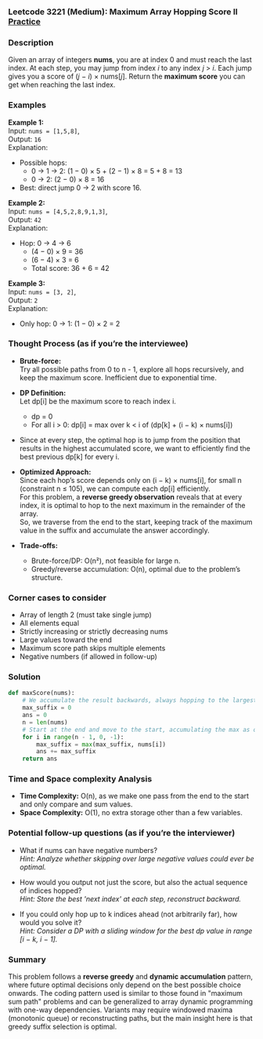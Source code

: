 ### Leetcode 3221 (Medium): Maximum Array Hopping Score II [Practice](https://leetcode.com/problems/maximum-array-hopping-score-ii)

### Description  
Given an array of integers **nums**, you are at index 0 and must reach the last index. At each step, you may jump from index *i* to any index *j* > *i*. Each jump gives you a score of (*j* − *i*) × nums[*j*]. Return the **maximum score** you can get when reaching the last index.

### Examples  

**Example 1:**  
Input: `nums = [1,5,8]`,  
Output: `16`  
Explanation:  
- Possible hops:
    - 0 → 1 → 2: (1 − 0) × 5 + (2 − 1) × 8 = 5 + 8 = 13  
    - 0 → 2: (2 − 0) × 8 = 16  
- Best: direct jump 0 → 2 with score 16.

**Example 2:**  
Input: `nums = [4,5,2,8,9,1,3]`,  
Output: `42`  
Explanation:  
- Hop: 0 → 4 → 6  
  - (4 − 0) × 9 = 36  
  - (6 − 4) × 3 = 6  
  - Total score: 36 + 6 = 42

**Example 3:**  
Input: `nums = [3, 2]`,  
Output: `2`  
Explanation:  
- Only hop: 0 → 1: (1 − 0) × 2 = 2

### Thought Process (as if you’re the interviewee)  
- **Brute-force:**  
  Try all possible paths from 0 to n - 1, explore all hops recursively, and keep the maximum score. Inefficient due to exponential time.

- **DP Definition:**  
  Let dp[i] be the maximum score to reach index i.  
  - dp = 0  
  - For all i > 0: dp[i] = max over k < i of (dp[k] + (i − k) × nums[i])

- Since at every step, the optimal hop is to jump from the position that results in the highest accumulated score, we want to efficiently find the best previous dp[k] for every i.

- **Optimized Approach:**  
  Since each hop’s score depends only on (i − k) × nums[i], for small n (constraint n ≤ 105), we can compute each dp[i] efficiently.  
  For this problem, a **reverse greedy observation** reveals that at every index, it is optimal to hop to the next maximum in the remainder of the array.  
  So, we traverse from the end to the start, keeping track of the maximum value in the suffix and accumulate the answer accordingly.

- **Trade-offs:**  
  - Brute-force/DP: O(n²), not feasible for large n.
  - Greedy/reverse accumulation: O(n), optimal due to the problem’s structure.

### Corner cases to consider  
- Array of length 2 (must take single jump)
- All elements equal
- Strictly increasing or strictly decreasing nums
- Large values toward the end
- Maximum score path skips multiple elements
- Negative numbers (if allowed in follow-up)

### Solution

```python
def maxScore(nums):
    # We accumulate the result backwards, always hopping to the largest possible value in the suffix.
    max_suffix = 0
    ans = 0
    n = len(nums)
    # Start at the end and move to the start, accumulating the max as our best next hop
    for i in range(n - 1, 0, -1):
        max_suffix = max(max_suffix, nums[i])
        ans += max_suffix
    return ans
```

### Time and Space complexity Analysis  

- **Time Complexity:** O(n), as we make one pass from the end to the start and only compare and sum values.
- **Space Complexity:** O(1), no extra storage other than a few variables.

### Potential follow-up questions (as if you’re the interviewer)  

- What if nums can have negative numbers?  
  *Hint: Analyze whether skipping over large negative values could ever be optimal.*

- How would you output not just the score, but also the actual sequence of indices hopped?  
  *Hint: Store the best 'next index' at each step, reconstruct backward.*

- If you could only hop up to k indices ahead (not arbitrarily far), how would you solve it?  
  *Hint: Consider a DP with a sliding window for the best dp value in range [i − k, i − 1].*

### Summary
This problem follows a **reverse greedy** and **dynamic accumulation** pattern, where future optimal decisions only depend on the best possible choice onwards. The coding pattern used is similar to those found in "maximum sum path" problems and can be generalized to array dynamic programming with one-way dependencies. Variants may require windowed maxima (monotonic queue) or reconstructing paths, but the main insight here is that greedy suffix selection is optimal.